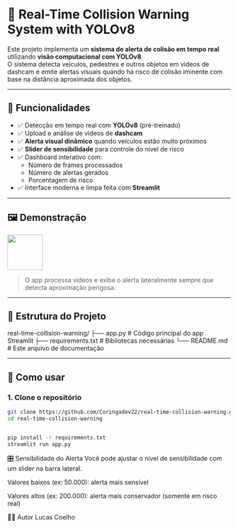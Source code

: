 # 🚗 Real-Time Collision Warning System with YOLOv8

Este projeto implementa um **sistema de alerta de colisão em tempo real** utilizando **visão computacional com YOLOv8**.  
O sistema detecta veículos, pedestres e outros objetos em vídeos de dashcam e emite alertas visuais quando há risco de colisão iminente com base na distância aproximada dos objetos.

---

## 🎯 Funcionalidades

- ✅ Detecção em tempo real com **YOLOv8** (pré-treinado)
- ✅ Upload e análise de vídeos de **dashcam**
- ✅ **Alerta visual dinâmico** quando veículos estão muito próximos
- ✅ **Slider de sensibilidade** para controle do nível de risco
- ✅ Dashboard interativo com:
  - Número de frames processados
  - Número de alertas gerados
  - Porcentagem de risco
- ✅ Interface moderna e limpa feita com **Streamlit**

---

## 🖼️ Demonstração

<img src="https://img.icons8.com/fluency/96/car-crash.png" width="80"/>

> O app processa vídeos e exibe o alerta lateralmente sempre que detecta aproximação perigosa.

---

## 📂 Estrutura do Projeto

real-time-collision-warning/
├── app.py # Código principal do app Streamlit
├── requirements.txt # Bibliotecas necessárias
└── README.md # Este arquivo de documentação


---

## 🧪 Como usar

### 1. Clone o repositório
```bash
git clone https://github.com/Coringadev22/real-time-collision-warning.git
cd real-time-collision-warning


pip install -r requirements.txt
streamlit run app.py
```

🎛️ Sensibilidade do Alerta
Você pode ajustar o nível de sensibilidade com um slider na barra lateral.

Valores baixos (ex: 50.000): alerta mais sensível

Valores altos (ex: 200.000): alerta mais conservador (somente em risco real)

👨‍💻 Autor
Lucas Coelho
